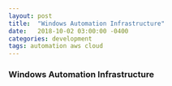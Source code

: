 ```yaml
---
layout: post
title:  "Windows Automation Infrastructure"
date:   2018-10-02 03:00:00 -0400
categories: development
tags: automation aws cloud
---
```


### Windows Automation Infrastructure ###

